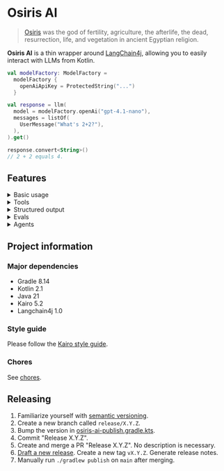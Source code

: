 # Osiris AI

> [Osiris](https://en.wikipedia.org/wiki/Osiris)
> was the god of fertility, agriculture, the afterlife, the dead, resurrection, life, and vegetation
> in ancient Egyptian religion.

**Osiris AI** is a thin wrapper around [LangChain4j](https://github.com/langchain4j/langchain4j),
allowing you to easily interact with LLMs from Kotlin.

```kotlin
val modelFactory: ModelFactory =
  modelFactory {
    openAiApiKey = ProtectedString("...")
  }

val response = llm(
  model = modelFactory.openAi("gpt-4.1-nano"),
  messages = listOf(
    UserMessage("What's 2+2?"),
  ),
).get()

response.convert<String>()
// 2 + 2 equals 4.
```

## Features

<details>

<summary>Basic usage</summary>

```kotlin
val response = llm(
  model = modelFactory.openAi("gpt-4.1-nano"),
  messages = listOf(
    UserMessage("What's 2+2?"),
  ),
).get()

response.convert<String>()
// 2 + 2 equals 4.
```

</details>

<details>

<summary>Tools</summary>

```kotlin
object WeatherTool : Tool<WeatherTool.Input, WeatherTool.Output>("weather") {
  data class Input(
    @LlmSchema.Description("The city to get the weather for.")
    val location: String,
  )

  data class Output(
    val temperature: String,
    val conditions: String,
  )

  override val description: String = "Gets the weather."

  override suspend fun execute(input: Input): Output =
    TODO("Your implementation.")
}

val response = llm(
  model = modelFactory.openAi("gpt-4.1-nano"),
  tools = listOf(WeatherTool),
  messages = listOf(
    UserMessage("What's the weather in Calgary?"),
  ),
).get()

response.convert<String>()
// The weather in Calgary is sunny with a temperature of 15 degrees Celsius.
```

</details>

<details>

<summary>Structured output</summary>

```kotlin
@LlmSchema.SchemaName("person")
data class Person(
  val name: String,
  val age: Int,
)

val response = llm(
  model = modelFactory.openAi("gpt-4.1-nano"),
  responseType = Person::class,
  messages = listOf(
    UserMessage("Jeff Hudson, 29, is a software engineer. He's also a pilot and an ultra trail runner."),
    SystemMessage("Provide a JSON representation of the person matching this description."),
  ),
).get()

response.convert<Person>()
// Person(name=Jeff Hudson, age=29)
```

</details>

<details>

<summary>Evals</summary>

```kotlin
val response = llm(
  model = modelFactory.openAi("gpt-4.1-nano"),
  tools = listOf(WeatherTool),
  messages = listOf(
    UserMessage("What's the weather in Calgary?"),
  ),
).get()

evaluate(
  model = modelFactory.openAi("o3-mini"),
  response = response.convert<String>(),
  criteria = "Should say that the weather in Calgary is 15 degrees Celsius and sunny.",
)
```

</details>

<details>

<summary>Agents</summary>

```kotlin
object TrackOrderTool : Tool<TrackOrderTool.Input, String>("track_order") {
  data class Input(
    val orderId: String,
  )

  override suspend fun execute(input: Input): String =
    TODO("Your implementation.")
}

val instructions: Instructions =
  instructions(includeDefaultInstructions = true) {
    add(
      """
        # Ecommerce store
   
        The user is a customer at an ecommerce store.
      """.trimIndent(),
    )
  }

val chatbot: Agent =
  agent("chatbot") {
    model = testModelFactory.openAi("gpt-4.1-nano") {
      temperature(0.20)
    }
    instructions = instructions.create(
      """
        # Your role and task

        You are the store's really smart AI assistant.
        Your task is to use tools to comprehensively answer the user's question.
      """.trimIndent(),
    )
    tools += consult("order_tracker")
  }

val orderTracker: Agent =
  agent("order_tracker") {
    description = "Use to track an order."
    model = testModelFactory.openAi("gpt-4.1-nano") {
      temperature(0.20)
    }
    instructions = instructions.create(
      """
        # Your role and task

        You are the store's data analyst.
        Your role is to track orders.
      """.trimIndent(),
    )
    tools += tool(TrackOrderTool)
  }

val network: Network =
  network {
    entrypoint = chatbot.name
    agents += chatbot
    agents += orderTracker
  }

network.run(
  messages = listOf(
    UserMessage("Where are my orders? The IDs are ord_0 and ord_1."),
  ),
).getResponse().convert<String>()
// Your order with ID ord_0 has not been shipped yet, and your order with ID ord_1 is currently in transit.
```

</details>

## Project information

### Major dependencies

- Gradle 8.14
- Kotlin 2.1
- Java 21
- Kairo 5.2
- Langchain4j 1.0

### Style guide

Please follow the [Kairo style guide](https://github.com/hudson155/kairo/blob/main/docs/style-guide.md).

### Chores

See [chores](./docs/chores.md).

## Releasing

1. Familiarize yourself with [semantic versioning](https://semver.org/).
2. Create a new branch called `release/X.Y.Z`.
3. Bump the version in [osiris-ai-publish.gradle.kts](./buildSrc/src/main/kotlin/osiris-ai-publish.gradle.kts).
4. Commit "Release X.Y.Z".
5. Create and merge a PR "Release X.Y.Z". No description is necessary.
6. [Draft a new release](https://github.com/hudson155/osiris-ai/releases/new).
   Create a new tag `vX.Y.Z`. Generate release notes.
7. Manually run `./gradlew publish` on `main` after merging.
